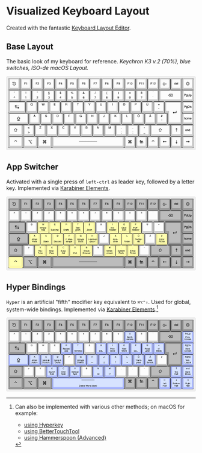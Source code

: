 # Visualized Keyboard Layout
Created with the fantastic [Keyboard Layout Editor](http://www.keyboard-layout-editor.com/#/).

## Base Layout
The basic look of my keyboard for reference. _Keychron K3 v.2 (70%), blue switches, ISO-de macOS Layout._

![Base Layout](base-keyboard-layout.png)

## App Switcher
Activated with a single press of `left-ctrl` as leader key, followed by a letter key. Implemented via [Karabiner Elements](../.config/karabiner/).

![App Switcher Layout](app-switcher-layout.png)

## Hyper Bindings
`Hyper` is an artificial "fifth" modifier key equivalent to `⌘⌥⌃⇧`. Used for global, system-wide bindings. Implemented via [Karabiner Elements](../.config/karabiner/).[^1] 

![Hyper Bindings Layout](hyper-bindings-layout.png)

[^1]: Can also be implemented with various other methods; on macOS for example:
	- [using Hyperkey](https://hyperkey.app/)
	- [using BetterTouchTool](https://thesweetsetup.com/macos-hyper-key-bettertouchtool/)
	- [using Hammerspoon (Advanced)](https://evantravers.com/articles/2020/06/08/hammerspoon-a-better-better-hyper-key/)
